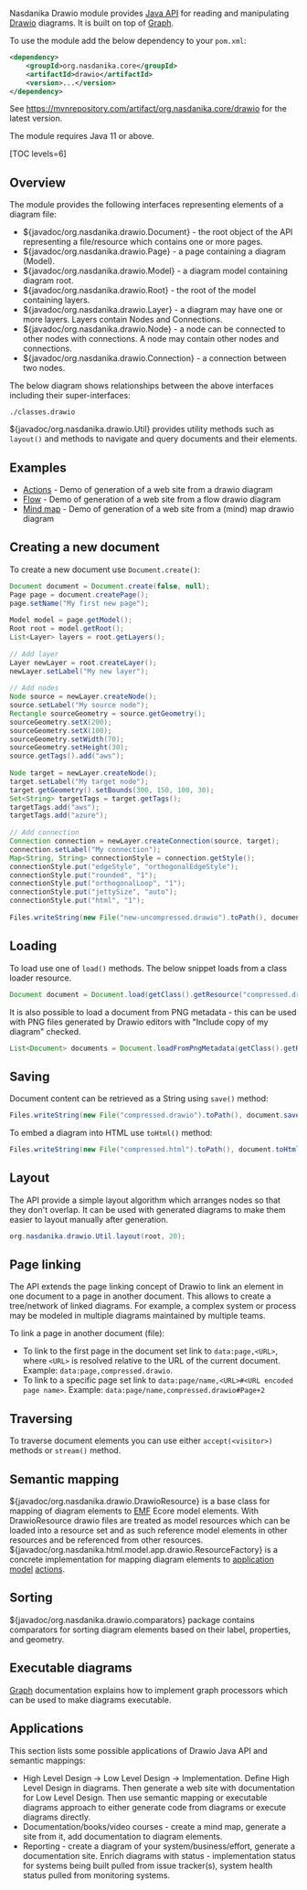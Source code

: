 Nasdanika Drawio module provides [Java API](https://docs.nasdanika.org/modules/core/apidocs/org.nasdanika.drawio/module-summary.html) for reading and manipulating [Drawio](https://www.diagrams.net/) diagrams.
It is built on top of [Graph](../graph/index.html).

To use the module add the below dependency to your ``pom.xml``:

```xml
<dependency>
	<groupId>org.nasdanika.core</groupId>
	<artifactId>drawio</artifactId>
	<version>...</version>
</dependency>
```

See https://mvnrepository.com/artifact/org.nasdanika.core/drawio for the latest version.

The module requires Java 11 or above.

[TOC levels=6]

## Overview

The module provides the following interfaces representing elements of a diagram file:

* ${javadoc/org.nasdanika.drawio.Document} - the root object of the API representing a file/resource which contains one or more pages.
* ${javadoc/org.nasdanika.drawio.Page} - a page containing a diagram (Model).
* ${javadoc/org.nasdanika.drawio.Model} - a diagram model containing diagram root.
* ${javadoc/org.nasdanika.drawio.Root} - the root of the model containing layers.
* ${javadoc/org.nasdanika.drawio.Layer} - a diagram may have one or more layers. Layers contain Nodes and Connections.
* ${javadoc/org.nasdanika.drawio.Node} - a node can be connected to other nodes with connections. A node may contain other nodes and connections.
* ${javadoc/org.nasdanika.drawio.Connection} - a connection between two nodes. 

The below diagram shows relationships between the above interfaces including their super-interfaces:

```drawio-resource
./classes.drawio
```

${javadoc/org.nasdanika.drawio.Util} provides utility methods such as ``layout()`` and methods to navigate and query documents and their elements.

## Examples

* [Actions](https://docs.nasdanika.org/demo-drawio-actions/) - Demo of generation of a web site from a drawio diagram
* [Flow](https://docs.nasdanika.org/demo-drawio-flow-actions) - Demo of generation of a web site from a flow drawio diagram
* [Mind map](https://docs.nasdanika.org/demo-drawio-map) - Demo of generation of a web site from a (mind) map drawio diagram

## Creating a new document

To create a new document use ``Document.create()``:

```java
Document document = Document.create(false, null);
Page page = document.createPage();
page.setName("My first new page");
		
Model model = page.getModel();
Root root = model.getRoot();
List<Layer> layers = root.getLayers();
		
// Add layer
Layer newLayer = root.createLayer();
newLayer.setLabel("My new layer");
				
// Add nodes
Node source = newLayer.createNode();
source.setLabel("My source node");
Rectangle sourceGeometry = source.getGeometry();
sourceGeometry.setX(200);
sourceGeometry.setX(100);
sourceGeometry.setWidth(70);
sourceGeometry.setHeight(30);
source.getTags().add("aws");
				
Node target = newLayer.createNode();
target.setLabel("My target node");
target.getGeometry().setBounds(300, 150, 100, 30);
Set<String> targetTags = target.getTags();
targetTags.add("aws");
targetTags.add("azure");
		
// Add connection 
Connection connection = newLayer.createConnection(source, target);
connection.setLabel("My connection");
Map<String, String> connectionStyle = connection.getStyle();
connectionStyle.put("edgeStyle", "orthogonalEdgeStyle");
connectionStyle.put("rounded", "1");
connectionStyle.put("orthogonalLoop", "1");
connectionStyle.put("jettySize", "auto");
connectionStyle.put("html", "1");
				
Files.writeString(new File("new-uncompressed.drawio").toPath(), document.save(null));
```

## Loading

To load use one of ``load()`` methods. The below snippet loads from a class loader resource.

```java
Document document = Document.load(getClass().getResource("compressed.drawio"));
```

It is also possible to load a document from PNG metadata - this can be used with PNG files generated by Drawio editors with "Include copy of my diagram" checked.

```java
List<Document> documents = Document.loadFromPngMetadata(getClass().getResource("illustration.png"));
```

## Saving

Document content can be retrieved as a String using ``save()`` method:

```java
Files.writeString(new File("compressed.drawio").toPath(), document.save(null));
```

To embed a diagram into HTML use ``toHtml()`` method:

```java
Files.writeString(new File("compressed.html").toPath(), document.toHtml(null, "https://cdn.jsdelivr.net/gh/Nasdanika/drawio@dev/src/main/webapp/js/viewer-static.min.js"));
```

## Layout

The API provide a simple layout algorithm which arranges nodes so that they don't overlap. 
It can be used with generated diagrams to make them easier to layout manually after generation.

```java
org.nasdanika.drawio.Util.layout(root, 20);
```

## Page linking

The API extends the page linking concept of Drawio to link an element in one document to a page in another document.
This allows to create a tree/network of linked diagrams. For example, a complex system or process may be modeled in multiple diagrams 
maintained by multiple teams.

To link a page in another document (file):

* To link to the first page in the document set link to ``data:page,<URL>``, where ``<URL>`` is resolved relative to the URL of the current document. Example: ``data:page,compressed.drawio``.
* To link to a specific page set link to ``data:page/name,<URL>#<URL encoded page name>``. Example: ``data:page/name,compressed.drawio#Page+2``

## Traversing

To traverse document elements you can use either ``accept(<visitor>)`` methods or ``stream()`` method.

## Semantic mapping

${javadoc/org.nasdanika.drawio.DrawioResource} is a base class for mapping of diagram elements to [EMF](https://www.eclipse.org/modeling/emf/) Ecore model elements. 
With DrawioResource drawio files are treated as model resources which can be loaded into a resource set and as such reference model elements in other resources and be referenced from other resources.
${javadoc/org.nasdanika.html.model.app.drawio.ResourceFactory} is a concrete implementation for mapping diagram elements to  [application model](https://docs.nasdanika.org/modules/html/modules/models/modules/app/modules/model/index.html) [actions](https://docs.nasdanika.org/modules/html/modules/models/modules/app/modules/model/Action.html).

## Sorting

${javadoc/org.nasdanika.drawio.comparators} package contains comparators for sorting diagram elements based on their label, properties, and geometry.

## Executable diagrams

[Graph](../graph/index.html) documentation explains how to implement graph processors which can be used to make diagrams executable.

## Applications

This section lists some possible applications of Drawio Java API and semantic mappings:

* High Level Design -> Low Level Design -> Implementation. Define High Level Design in diagrams. Then generate a web site with documentation for Low Level Design. Then use semantic mapping or executable diagrams approach to either generate code from diagrams or execute diagrams directly.
* Documentation/books/video courses - create a mind map, generate a site from it, add documentation to diagram elements.
* Reporting - create a diagram of your system/business/effort, generate a documentation site. Enrich diagrams with status - implementation status for systems being built pulled from issue tracker(s), system health status pulled from monitoring systems.
